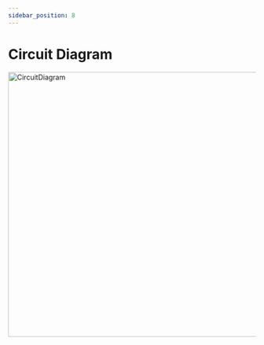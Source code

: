 ```yaml
---
sidebar_position: 8
---
```


# Circuit Diagram

<img width="539" alt="CircuitDiagram" src="https://github.com/Capstone-Projects-2024-Spring/project-smartweights/assets/114025055/4ec8ed83-850b-425b-98fb-26231cb6fb6d">
